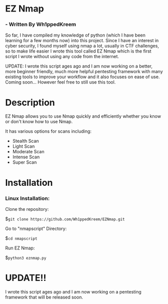 # EZ Nmap
### - Written By Wh1ppedKreem
So far, I have compiled my knowledge of python (which I have been learning for a few months now) into this project. Since I have an interest in cyber security, I found myself using nmap a lot, usually in CTF challenges, so to make life easier I wrote this tool called EZ Nmap which is the first script I wrote without using any code from the internet. 

UPDATE: I wrote this script ages ago and I am now working on a better, more beginner friendly, much more helpful pentesting framework with many existing tools to improve your workflow and it also focuses on ease of use. Coming soon...
However feel free to still use this tool.

# Description

EZ Nmap allows you to use Nmap quickly and efficiently whether you know or don't know how to use Nmap.

It has various options for scans including:

- Stealth Scan
- Light Scan
- Moderate Scan
- Intense Scan
- Super Scan

# Installation

### Linux Installation:
Clone the repository:

$```git clone https://github.com/Wh1ppedKreem/EZNmap.git```

Go to "nmapscript" Directory:

$```cd nmapscript```

Run EZ Nmap:

$```python3 eznmap.py```

# UPDATE!!
I wrote this script ages ago and I am now working on a pentesting framework that will be released soon.
